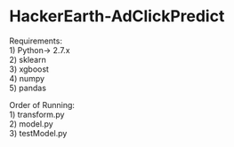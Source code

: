 # HackerEarth-AdClickPredict

Requirements:<br> 
	1) Python-> 2.7.x<br>
	2) sklearn <br>
	3) xgboost <br>
	4) numpy<br>
	5) pandas<br>

Order of Running:<br> 1) transform.py<br>
  2) model.py<br>
  3) testModel.py
